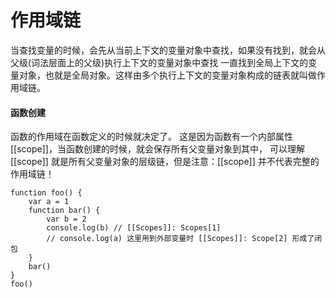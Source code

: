 # 作用域链

当查找变量的时候，会先从当前上下文的变量对象中查找，如果没有找到，就会从父级(词法层面上的父级)执行上下文的变量对象中查找
一直找到全局上下文的变量对象，也就是全局对象。这样由多个执行上下文的变量对象构成的链表就叫做作用域链。

#### 函数创建

函数的作用域在函数定义的时候就决定了。
这是因为函数有一个内部属性 [[scope]]，当函数创建的时候，就会保存所有父变量对象到其中，
可以理解 [[scope]] 就是所有父变量对象的层级链，但是注意：[[scope]] 并不代表完整的作用域链！

```
function foo() {
    var a = 1
    function bar() {
        var b = 2
        console.log(b) // [[Scopes]]: Scopes[1]
        // console.log(a) 这里用到外部变量时 [[Scopes]]: Scope[2] 形成了闭包
    }
    bar() 
}
foo()

```